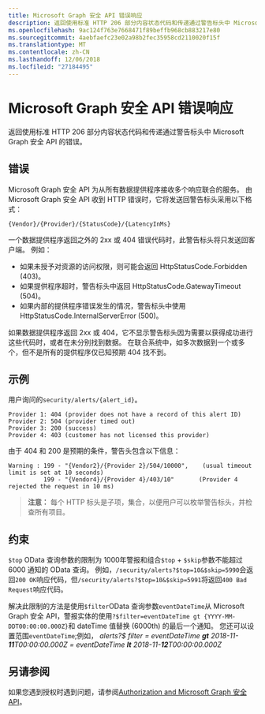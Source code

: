 ```yaml
---
title: Microsoft Graph 安全 API 错误响应
description: 返回使用标准 HTTP 206 部分内容状态代码和传递通过警告标头中 Microsoft Graph 安全 API 的错误。
ms.openlocfilehash: 9ac124f763e7668471f89beffb968cb883217e80
ms.sourcegitcommit: 4aebfaefc23e02a98b2fec35958cd2110020f15f
ms.translationtype: MT
ms.contentlocale: zh-CN
ms.lasthandoff: 12/06/2018
ms.locfileid: "27184495"
---
```

# <a name="microsoft-graph-security-api-error-responses"></a>Microsoft Graph 安全 API 错误响应

返回使用标准 HTTP 206 部分内容状态代码和传递通过警告标头中 Microsoft Graph 安全 API 的错误。

## <a name="errors"></a>错误

Microsoft Graph 安全 API 为从所有数据提供程序接收多个响应联合的服务。 由 Microsoft Graph 安全 API 收到 HTTP 错误时，它将发送回警告标头采用以下格式：<!-- { "blockType": "ignored" } -->

```http
{Vendor}/{Provider}/{StatusCode}/{LatencyInMs}
```

一个数据提供程序返回之外的 2xx 或 404 错误代码时，此警告标头将只发送回客户端。 例如：

- 如果未授予对资源的访问权限，则可能会返回 HttpStatusCode.Forbidden (403)。
- 如果提供程序超时，警告标头中返回 HttpStatusCode.GatewayTimeout (504)。
- 如果内部的提供程序错误发生的情况，警告标头中使用 HttpStatusCode.InternalServerError (500)。

如果数据提供程序返回 2xx 或 404，它不显示警告标头因为需要以获得成功进行这些代码时，或者在未分别找到数据。 在联合系统中，如多次数据到一个或多个，但不是所有的提供程序仅已知预期 404 找不到。

## <a name="example"></a>示例

用户询问的`security/alerts/{alert_id}`。

    Provider 1: 404 (provider does not have a record of this alert ID)
    Provider 2: 504 (provider timed out)
    Provider 3: 200 (success)
    Provider 4: 403 (customer has not licensed this provider)

由于 404 和 200 是预期的条件，警告头包含以下信息：

```HTTP
Warning : 199 - "{Vendor2}/{Provider 2}/504/10000",    (usual timeout limit is set at 10 seconds)
          199 - "{Vendor4}/{Provider 4}/403/10"       (Provider 4 rejected the request in 10 ms)
```

> **注意：** 每个 HTTP 标头是子项，集合，以便用户可以枚举警告标头，并检查所有项目。

## <a name="constraints"></a>约束

`$top` OData 查询参数的限制为 1000年警报和组合`$top`  +  `$skip`参数不能超过 6000 通知的 OData 查询。 例如，`/security/alerts?$top=10&$skip=5990`会返回`200 OK`响应代码，但`/security/alerts?$top=10&$skip=5991`将返回`400 Bad Request`响应代码。

解决此限制的方法是使用`$filter`OData 查询参数`eventDateTime`从 Microsoft Graph 安全 API，警报实体的使用`?$filter=eventDateTime gt {YYYY-MM-DDT00:00:00.000Z}`和 dateTime 值替换 (6000th) 的最后一个通知。 您还可以设置范围`eventDateTime`;例如， *alerts?$ filter = eventDateTime **gt** 2018-11-**11**T00:00:00.000Z = eventDateTime **lt** 2018-11-**12**T00:00:00.000Z*

## <a name="see-also"></a>另请参阅

如果您遇到授权时遇到问题，请参阅[Authorization and Microsoft Graph 安全 API](/graph/security-authorization)。
